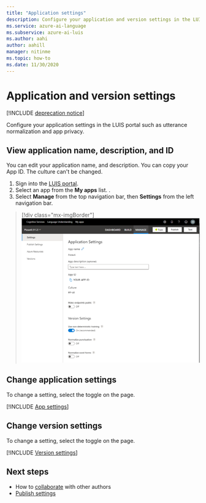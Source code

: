 ```yaml
---
title: "Application settings"
description: Configure your application and version settings in the LUIS portal such as utterance normalization and app privacy.
ms.service: azure-ai-language
ms.subservice: azure-ai-luis
ms.author: aahi
author: aahill
manager: nitinme
ms.topic: how-to
ms.date: 11/30/2020
---
```


# Application and version settings

[!INCLUDE [deprecation notice](./includes/deprecation-notice.md)]


Configure your application settings in the LUIS portal such as utterance normalization and app privacy.

## View application name, description, and ID

You can edit your application name, and description. You can copy your App ID. The culture can't be changed.

1. Sign into the [LUIS portal](https://www.luis.ai).
1. Select an app from the **My apps** list.
.
1. Select **Manage** from the top navigation bar, then **Settings** from the left navigation bar.

> [!div class="mx-imgBorder"]
> ![Screenshot of LUIS portal, Manage section, Application Settings page](media/app-settings/luis-portal-manage-section-application-settings.png)


## Change application settings

To change a setting, select the toggle on the page.

[!INCLUDE [App settings](includes/app-settings.md)]

## Change version settings

To change a setting, select the toggle on the page.

[!INCLUDE [Version settings](includes/app-version-settings.md)]

## Next steps

* How to [collaborate](luis-how-to-collaborate.md) with other authors
* [Publish settings](how-to/publish.md#configure-publish-settings)
